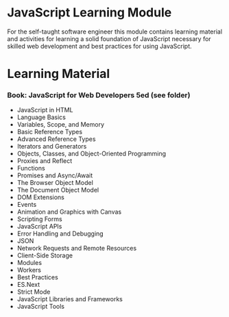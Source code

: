 # JavaScript Learning Module

For the self-taught software engineer this module contains learning material and activities for learning a solid foundation of JavaScript necessary for skilled web development and best practices for using JavaScript.


# Learning Material
 
 ### Book: JavaScript for Web Developers 5ed (see folder)



- JavaScript in HTML
- Language Basics
- Variables, Scope, and Memory
- Basic Reference Types
- Advanced Reference Types
- Iterators and Generators
- Objects, Classes, and Object-Oriented Programming
- Proxies and Reflect
- Functions
- Promises and Async/Await
- The Browser Object Model
- The Document Object Model
- DOM Extensions
- Events
- Animation and Graphics with Canvas
- Scripting Forms
- JavaScript APIs
- Error Handling and Debugging
- JSON
- Network Requests and Remote Resources
- Client-Side Storage
- Modules
- Workers
- Best Practices
- ES.Next
- Strict Mode
- JavaScript Libraries and Frameworks
- JavaScript Tools